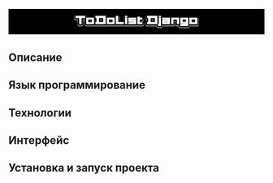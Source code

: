 ![Header](https://github.com/SultanovAsadbek/ToDoList-Django/blob/Example/Project_assets/prj_name.gif)

## Описание

## Язык программирование

## Технологии

## Интерфейс

## Установка и запуск проекта
